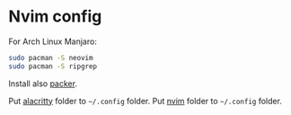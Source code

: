 # Nvim config

For Arch Linux Manjaro:

```sh
sudo pacman -S neovim
sudo pacman -S ripgrep
```

Install also [packer](https://aur.archlinux.org/packages/nvim-packer-git).

Put [alacritty](alacritty) folder to `~/.config` folder.
Put [nvim](nvim) folder to `~/.config` folder.
